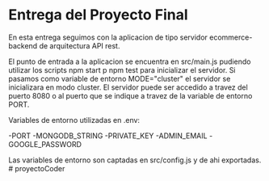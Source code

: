 # Entrega del Proyecto Final

En esta entrega seguimos con la aplicacion de tipo servidor ecommerce-backend de arquitectura API rest.

El punto de entrada a la aplicacion se encuentra en src/main.js pudiendo utilizar los scripts npm start p npm test para
inicializar el servidor. Si pasamos como variable de entorno MODE="cluster" el servidor se inicializara en modo cluster.
El servidor puede ser accedido a travez del puerto 8080 o al puerto que se indique a travez de la variable de entorno PORT.

Variables de entorno utilizadas en .env:

-PORT
-MONGODB_STRING
-PRIVATE_KEY
-ADMIN_EMAIL
-GOOGLE_PASSWORD

Las variables de entorno son captadas en src/config.js y de ahi exportadas.
#   p r o y e c t o C o d e r  
 